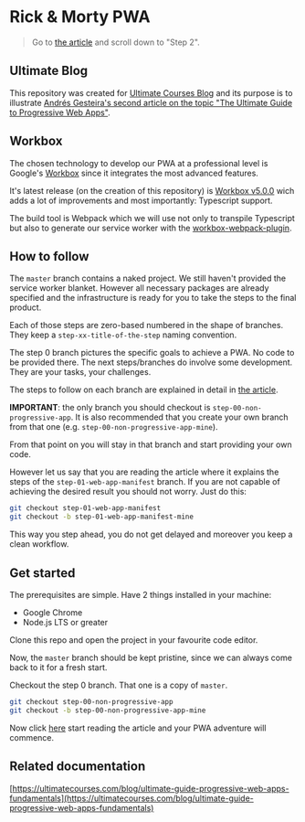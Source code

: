 # Rick & Morty PWA

> Go to [the article](https://ultimatecourses.com/blog/ultimate-guide-pwa-workbox) and scroll down to "Step 2".

## Ultimate Blog

This repository was created for [Ultimate Courses Blog](https://ultimatecourses.com/blog/) and its purpose is to illustrate [Andrés Gesteira's second article on the topic "The Ultimate Guide to Progressive Web Apps"](https://ultimatecourses.com/blog/ultimate-guide-pwa-workbox/).

## Workbox

The chosen technology to develop our PWA at a professional level is Google's [Workbox](https://developers.google.com/web/tools/workbox) since it integrates the most advanced features.

It's latest release (on the creation of this repository) is [Workbox v5.0.0](https://github.com/GoogleChrome/workbox/releases/tag/v5.0.0) wich adds a lot of improvements and most importantly: Typescript support.

The build tool is Webpack which we will use not only to transpile Typescript but also to generate our service worker with the [workbox-webpack-plugin](https://developers.google.com/web/tools/workbox/reference-docs/latest/module-workbox-webpack-plugin).

## How to follow

The `master` branch contains a naked project. We still haven't provided the service worker blanket. However all necessary packages are already specified and the infrastructure is ready for you to take the steps to the final product.

Each of those steps are zero-based numbered in the shape of branches. They keep a `step-xx-title-of-the-step` naming convention.

The step 0 branch pictures the specific goals to achieve a PWA. No code to be provided there. The next steps/branches do involve some development. They are your tasks, your challenges.

The steps to follow on each branch are explained in detail in [the article](https://ultimatecourses.com/blog/ultimate-guide-pwa-workbox).

**IMPORTANT**: the only branch you should checkout is `step-00-non-progressive-app`. It is also recommended that you create your own branch from that one (e.g. `step-00-non-progressive-app-mine`).

From that point on you will stay in that branch and start providing your own code.

However let us say that you are reading the article where it explains the steps of the `step-01-web-app-manifest` branch. If you are not capable of achieving the desired result you should not worry. Just do this:

```bash
git checkout step-01-web-app-manifest
git checkout -b step-01-web-app-manifest-mine
```

This way you step ahead, you do not get delayed and moreover you keep a clean workflow.

## Get started

The prerequisites are simple. Have 2 things installed in your machine:

* Google Chrome
* Node.js LTS or greater

Clone this repo and open the project in your favourite code editor.

Now, the `master` branch should be kept pristine, since we can always come back to it for a fresh start.

Checkout the step 0 branch. That one is a copy of `master`.

```bash
git checkout step-00-non-progressive-app
git checkout -b step-00-non-progressive-app-mine
```

Now click [here](https://ultimatecourses.com/blog/ultimate-guide-pwa-workbox) start reading the article and your PWA adventure will commence.

## Related documentation

[https://ultimatecourses.com/blog/ultimate-guide-progressive-web-apps-fundamentals](https://ultimatecourses.com/blog/ultimate-guide-progressive-web-apps-fundamentals)
